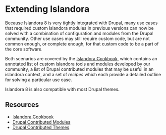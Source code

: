 # Extending Islandora
 
Because Islandora 8 is very tightly integrated with Drupal, many use cases that required custom Islandora modules in previous versions can now be solved with a combination of configuration and modules from the Drupal community. Other use cases may still require custom code, but are not common enough, or complete enough, for that custom code to be a part of the core software. 
 
Both scenarios are covered by the [Islandora Cookbook](https://github.com/Islandora-Labs/Islandora-Cookbook), which contains an annotated list of custom Islandora tools and modules developed by our community, a list of Drupal contributed modules that may be useful in an islandora context, and a set of _recipes_ which each provide a detailed outline for solving a particular use case. 
 
Islandora 8 is also compatible with most Drupal themes. 
 
## Resources
 
- [Islandora Cookbook](https://github.com/Islandora-Labs/Islandora-Cookbook)
- [Drupal Contributed Modules](https://www.drupal.org/docs/8/modules)
- [Drupal Contributed Themes](https://www.drupal.org/docs/8/themes)
